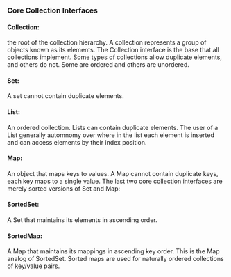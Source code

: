 <!DOCTYPE HTML>
<html>
<body>
<p>
 <h3>Core Collection Interfaces</h3>

<h4>Collection:</h4>
 the root of the collection hierarchy. A collection represents a group of objects known as its elements. The Collection interface is the base that all collections implement. 
Some types of collections allow duplicate elements, and others do not. Some are ordered and others are unordered. 

<h4>Set:</h4> A set cannot contain duplicate elements.

<h4>List: </h4>An ordered collection. Lists can contain duplicate elements. The user of a List generally automnomy over where in the list each element is inserted and can access elements by their index position. 


<h4>Map:</h4> An object that maps keys to values. A Map cannot contain duplicate keys, each key maps to a single value.
The last two core collection interfaces are merely sorted versions of Set and Map:

<h4>SortedSet:</h4> A Set that maintains its elements in ascending order. 
<h4>SortedMap:</h4> A Map that maintains its mappings in ascending key order. This is the Map analog of SortedSet. Sorted maps are used for naturally ordered collections of key/value pairs.
</p>
<body>
</html>

